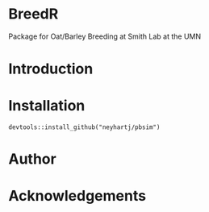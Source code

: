 # BreedR
Package for Oat/Barley Breeding at Smith Lab at the UMN
# Introduction

# Installation
    devtools::install_github("neyhartj/pbsim")

# Author

# Acknowledgements
